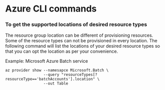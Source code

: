 # Azure CLI commands 

### To get the supported locations of desired resource types

The resource group location can be different of provisioning resources. Some of the resource types can not be provisioned in every location. The following command will list the locations of your desired resource types so that you can opt the location as per your convenience.

Example: Microsoft Azure Batch service

```
az provider show --namesapce Microsoft.Batch \
                 --query "resourceTypes[?resourceType=='batchAccounts'].location" \
                 --out Table
```